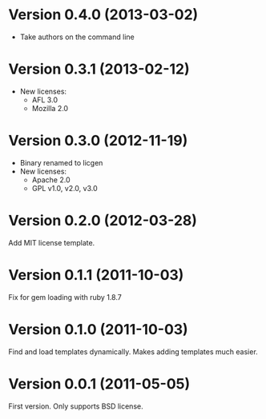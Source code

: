 # Version 0.4.0 (2013-03-02)

* Take authors on the command line

# Version 0.3.1 (2013-02-12)

* New licenses:
    * AFL 3.0
    * Mozilla 2.0

# Version 0.3.0 (2012-11-19)

* Binary renamed to licgen
* New licenses:
  * Apache 2.0
  * GPL v1.0, v2.0, v3.0

# Version 0.2.0 (2012-03-28)

Add MIT license template.

# Version 0.1.1 (2011-10-03)

Fix for gem loading with ruby 1.8.7

# Version 0.1.0 (2011-10-03)

Find and load templates dynamically. Makes adding templates much easier.

# Version 0.0.1 (2011-05-05)

First version. Only supports BSD license.

